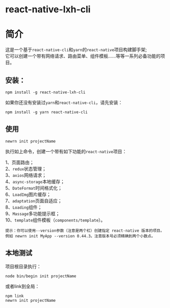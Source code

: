 react-native-lxh-cli
===
简介
===
这是一个基于`react-native-cli`和`yarn`的`react-native`项目构建脚手架;  
它可以创建一个带有网络请求、路由菜单、组件模板......等等一系列必备功能的项目。  

安装：  
---
    npm install -g react-native-lxh-cli
    
如果你还没有安装过`yarn`和`react-native-cli`，请先安装：

    npm install -g yarn react-native-cli   
使用
---
    newrn init projectName 
    
执行如上命令，创建一个带有如下功能的`react-native`项目：  
  
1、页面路由；  
2、`redux`状态管理；  
3、`axios`网络请求；  
4、`async-storage`本地缓存；   
5、`DateFormat`时间格式化；    
6、`LoadImg`图片缓存；   
7、`adaptation`页面自适应；   
8、`Loading`组件；   
9、`Massage`多功能提示框；   
10、`template`组件模板（`components/template`）。  

    提示：你可以使用--version参数（注意是两个杠）创建指定 react-native 版本的项目。
    例如 newrn init MyApp --version 0.44.3。注意版本号必须精确到两个小数点。

本地测试
---
项目根目录执行：  

    node bin/begin init projectName 
  
或者link到全局：

    npm link  
    newrn init projectName
